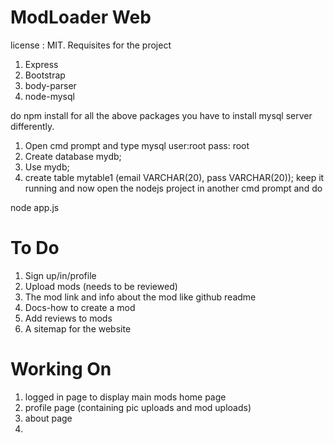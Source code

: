 # ModLoader Web

license : MIT.
Requisites for the project

1. Express
2. Bootstrap
3. body-parser
4. node-mysql

do npm install for all the above packages
you have to install mysql server differently.

1. Open cmd prompt and type mysql user:root pass: root
2. Create database mydb;
3. Use mydb;
4. create table mytable1 (email VARCHAR(20), pass VARCHAR(20));
   keep it running and now open the nodejs project in another cmd prompt and do

node app.js

# To Do

1. Sign up/in/profile
2. Upload mods (needs to be reviewed)
3. The mod link and info about the mod like github readme
4. Docs-how to create a mod
5. Add reviews to mods
6. A sitemap for the website

# Working On

1. logged in page to display main mods home page
2. profile page (containing pic uploads and mod uploads)
3. about page
4.

